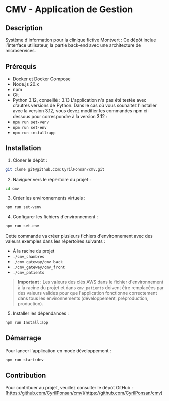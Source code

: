 # CMV - Application de Gestion

## Description

Système d'information pour la clinique fictive Montvert : Ce dépôt inclue l'interface utilisateur, la partie back-end avec une architecture de microservices.

## Prérequis

- Docker et Docker Compose
- Node.js 20.x
- npm
- Git
- Python 3.12, conseillé : 3.13
  L'application n'a pas été testée avec d'autres versions de Python.
  Dans le cas où vous souhaitez l'installer avec la version 3.12, vous devez modifier les commandes npm ci-dessous pour correspondre à la version 3.12 :
- `npm run set-venv`
- `npm run set-env`
- `npm run install:app`

## Installation

1. Cloner le dépôt :

```bash
git clone git@github.com:CyrilPonsan/cmv.git
```

2. Naviguer vers le répertoire du projet :

```bash
cd cmv
```

3. Créer les environnements virtuels :

```bash
npm run set-venv
```

4. Configurer les fichiers d'environnement :

```bash
npm run set-env
```

Cette commande va créer plusieurs fichiers d'environnement avec des valeurs exemples dans les répertoires suivants :

- À la racine du projet
- `./cmv_chambres`
- `./cmv_gateway/cmv_back`
- `./cmv_gateway/cmv_front`
- `./cmv_patients`

> **Important** : Les valeurs des clés AWS dans le fichier d'environnement à la racine du projet et dans `cmv_patients` doivent être remplacées par des valeurs valides pour que l'application fonctionne correctement dans tous les environnements (développement, préproduction, production).

5. Installer les dépendances :

```bash
npm run Install:app
```

## Démarrage

Pour lancer l'application en mode développement :

```bash
npm run start:dev
```

## Contribution

Pour contribuer au projet, veuillez consulter le dépôt GitHub : [https://github.com/CyrilPonsan/cmv](https://github.com/CyrilPonsan/cmv)

